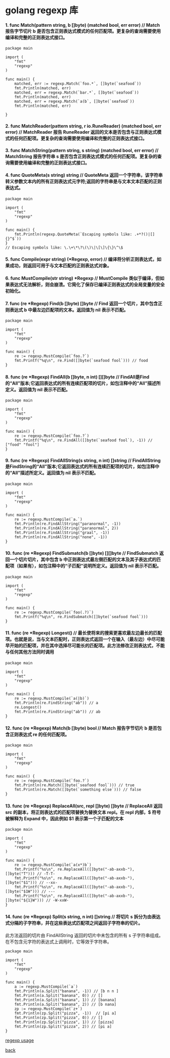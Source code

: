 # golang regexp 库

#### 1. func Match(pattern string, b []byte) (matched bool, err error) // Match 报告字节切片 b 是否包含正则表达式模式的任何匹配项。更复杂的查询需要使用编译和完整的正则表达式接口。

```golang
package main

import (
	"fmt"
	"regexp"
)

func main() {
	matched, err := regexp.Match(`foo.*`, []byte(`seafood`))
	fmt.Println(matched, err)
	matched, err = regexp.Match(`bar.*`, []byte(`seafood`))
	fmt.Println(matched, err)
	matched, err = regexp.Match(`a(b`, []byte(`seafood`))
	fmt.Println(matched, err)

}
```

#### 2. func MatchReader(pattern string, r io.RuneReader) (matched bool, err error) // MatchReader 报告 RuneReader 返回的文本是否包含与正则表达式模式的任何匹配项。更复杂的查询需要使用编译和完整的正则表达式接口。

#### 3. func MatchString(pattern string, s string) (matched bool, err error) // MatchString 报告字符串 s 是否包含正则表达式模式的任何匹配项。更复杂的查询需要使用编译和完整的正则表达式接口。

#### 4. func QuoteMeta(s string) string // QuoteMeta 返回一个字符串，该字符串转义参数文本内的所有正则表达式元字符;返回的字符串是与文本文本匹配的正则表达式。

```golang
package main

import (
	"fmt"
	"regexp"
)

func main() {
	fmt.Println(regexp.QuoteMeta(`Escaping symbols like: .+*?()|[]{}^$`))
}
// Escaping symbols like: \.\+\*\?\(\)\|\[\]\{\}\^\$
```
#### 5. func Compile(expr string) (*Regexp, error) // 编译将分析正则表达式，如果成功，则返回可用于与文本匹配的正则表达式对象。

#### 6. func MustCompile(str string) *Regexp // MustCompile 类似于编译，但如果表达式无法解析，则会崩溃。它简化了保存已编译正则表达式的全局变量的安全初始化。

#### 7. func (re *Regexp) Find(b []byte) []byte // Find 返回一个切片，其中包含正则表达式 b 中最左边匹配项的文本。返回值为 nil 表示不匹配。

```golang
package main

import (
	"fmt"
	"regexp"
)

func main() {
	re := regexp.MustCompile(`foo.?`)
	fmt.Printf("%q\n", re.Find([]byte(`seafood fool`))) // food
}
```

#### 8. func (re *Regexp) FindAll(b []byte, n int) [][]byte // FindAll是Find的“All”版本;它返回表达式的所有连续匹配项的切片，如包注释中的“All”描述所定义。返回值为 nil 表示不匹配。

```golang
package main

import (
	"fmt"
	"regexp"
)

func main() {
	re := regexp.MustCompile(`foo.?`)
	fmt.Printf("%q\n", re.FindAll([]byte(`seafood fool`), -1)) // ["food" "fool"]
}
```

#### 9. func (re *Regexp) FindAllString(s string, n int) []string // FindAllString是FindString的“All”版本;它返回表达式的所有连续匹配项的切片，如包注释中的“All”描述所定义。返回值为 nil 表示不匹配。

```golang
package main

import (
	"fmt"
	"regexp"
)

func main() {
	re := regexp.MustCompile(`a.`)
	fmt.Println(re.FindAllString("paranormal", -1))
	fmt.Println(re.FindAllString("paranormal", 2))
	fmt.Println(re.FindAllString("graal", -1))
	fmt.Println(re.FindAllString("none", -1))
}
```

#### 10. func (re *Regexp) FindSubmatch(b []byte) [][]byte // FindSubmatch 返回一个切片切片，其中包含 b 中正则表达式最左侧匹配的文本及其子表达式的匹配项（如果有），如包注释中的“子匹配”说明所定义。返回值为 nil 表示不匹配。

```golang
package main

import (
	"fmt"
	"regexp"
)

func main() {
	re := regexp.MustCompile(`foo(.?)`)
	fmt.Printf("%q\n", re.FindSubmatch([]byte(`seafood fool`)))
}
```

#### 11. func (re *Regexp) Longest() // 最长使将来的搜索更喜欢最左边最长的匹配项。也就是说，当与文本匹配时，正则表达式返回一个在输入（最左边）中尽可能早开始的匹配项，并在其中选择尽可能长的匹配项。此方法修改正则表达式，不能与任何其他方法同时调用

```golang
package main

import (
	"fmt"
	"regexp"
)

func main() {
	re := regexp.MustCompile(`a(|b)`)
	fmt.Println(re.FindString("ab")) // a
	re.Longest()
	fmt.Println(re.FindString("ab")) // ab
}
```

#### 12. func (re *Regexp) Match(b []byte) bool // Match 报告字节切片 b 是否包含正则表达式 re 的任何匹配项。

```golang
package main

import (
	"fmt"
	"regexp"
)

func main() {
	re := regexp.MustCompile(`foo.?`)
	fmt.Println(re.Match([]byte(`seafood fool`))) // true
	fmt.Println(re.Match([]byte(`something else`))) // false
}
```

#### 13. func (re *Regexp) ReplaceAll(src, repl []byte) []byte // ReplaceAll 返回 src 的副本，将正则表达式的匹配项替换为替换文本 repl。在 repl 内部，$ 符号被解释为 Expand 中，因此例如 $1 表示第一个子匹配的文本

```golang
package main

import (
	"fmt"
	"regexp"
)

func main() {
	re := regexp.MustCompile(`a(x*)b`)
	fmt.Printf("%s\n", re.ReplaceAll([]byte("-ab-axxb-"), []byte("T"))) // -T-T-
	fmt.Printf("%s\n", re.ReplaceAll([]byte("-ab-axxb-"), []byte("$1"))) // --xx-
	fmt.Printf("%s\n", re.ReplaceAll([]byte("-ab-axxb-"), []byte("$1W"))) // ---
	fmt.Printf("%s\n", re.ReplaceAll([]byte("-ab-axxb-"), []byte("${1}W"))) // -W-xxW-
}
```

#### 14. func (re *Regexp) Split(s string, n int) []string // 将切片 s 拆分为由表达式分隔的子字符串，并在这些表达式匹配项之间返回子字符串的切片。

此方法返回的切片由 FindAllString 返回的切片中未包含的所有 s 子字符串组成。在不包含元字符的表达式上调用时，它等效于字符串。

```golang
package main

import (
	"fmt"
	"regexp"
)

func main() {
	a := regexp.MustCompile(`a`) 
	fmt.Println(a.Split("banana", -1)) // [b n n ]
	fmt.Println(a.Split("banana", 0)) // []
	fmt.Println(a.Split("banana", 1)) // [banana]
	fmt.Println(a.Split("banana", 2)) // [b nana]
	zp := regexp.MustCompile(`z+`) 
	fmt.Println(zp.Split("pizza", -1))  // [pi a]
	fmt.Println(zp.Split("pizza", 0)) // []
	fmt.Println(zp.Split("pizza", 1)) // [pizza]
	fmt.Println(zp.Split("pizza", 2)) // [pi a]
}
```

[regexp usage](https://pkg.go.dev/regexp)

[back](Readme.md)